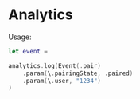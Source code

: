 # Analytics

Usage:


```swift
let event = 

analytics.log(Event(.pair)
    .param(\.pairingState, .paired)
    .param(\.user, "1234")
)
```
